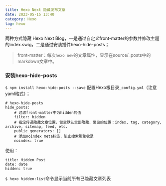 ```yaml
---
title: Hexo Next 隐藏发布文章
date: 2023-05-15 13:40
category: Hexo
tag: hexo
---
```


两种方式隐藏 Hexo Next Blog，一是通过自定义front-matter的参数并修改主题的index.swig，二是通过安装插件hexo-hide-posts；
> front-matter：每次`hexo new`的文章属性，显示在source/_posts中的markdown文章中。

### 安装hexo-hide-posts
`$ npm install hexo-hide-posts --save` 
配置Hexo根目录`_config.yml`（注意yaml格式）；
```
# hexo-hide-posts
hide_posts:
    # 过滤front-matter中为hidden的值
    filter: hidden
    # 指定传递隐藏文章位置，留空默认全部隐藏，常见的位置：index, tag, category, archive, sitemap, feed, etc.
    public_generators: []
    # 添加noindex meta标签，阻止搜索引擎收录
    noindex: true
```
使用：
```
title: Hidden Post
date: date
hidden: true
```
`$ hexo hidden:list`命令显示当前所有已隐藏文章列表
### 